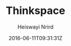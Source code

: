 ---
title: "Thinkspace"
github: https://github.com/heiswayi/thinkspace
demo: https://heiswayi.github.io/thinkspace/
author: Heiswayi Nrird

ssg:
  - Jekyll
cms:
  - No Cms
date: 2016-06-11T09:31:31Z
github_branch: master
---